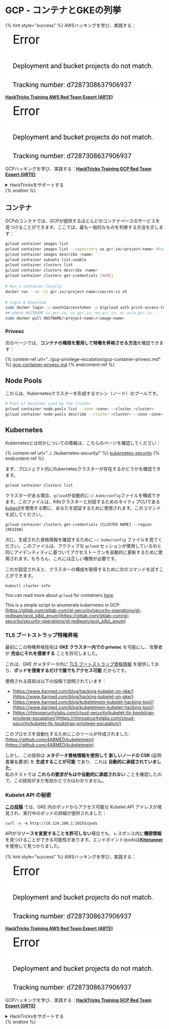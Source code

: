 # GCP - コンテナとGKEの列挙

{% hint style="success" %}
AWSハッキングを学び、実践する：<img src="../../../.gitbook/assets/image (1) (1).png" alt="" data-size="line">[**HackTricks Training AWS Red Team Expert (ARTE)**](https://training.hacktricks.xyz/courses/arte)<img src="../../../.gitbook/assets/image (1) (1).png" alt="" data-size="line">\
GCPハッキングを学び、実践する：<img src="../../../.gitbook/assets/image (2).png" alt="" data-size="line">[**HackTricks Training GCP Red Team Expert (GRTE)**<img src="../../../.gitbook/assets/image (2).png" alt="" data-size="line">](https://training.hacktricks.xyz/courses/grte)

<details>

<summary>HackTricksをサポートする</summary>

* [**サブスクリプションプラン**](https://github.com/sponsors/carlospolop)を確認してください！
* **💬 [**Discordグループ**](https://discord.gg/hRep4RUj7f)または[**Telegramグループ**](https://t.me/peass)に参加するか、**Twitter** 🐦 [**@hacktricks\_live**](https://twitter.com/hacktricks\_live)**をフォローしてください。**
* **ハッキングのトリックを共有するには、[**HackTricks**](https://github.com/carlospolop/hacktricks)と[**HackTricks Cloud**](https://github.com/carlospolop/hacktricks-cloud)のGitHubリポジトリにPRを提出してください。**

</details>
{% endhint %}

## コンテナ

GCPのコンテナでは、GCPが提供するほとんどのコンテナベースのサービスを見つけることができます。ここでは、最も一般的なものを列挙する方法を示します：
```bash
gcloud container images list
gcloud container images list --repository us.gcr.io/<project-name> #Search in other subdomains repositories
gcloud container images describe <name>
gcloud container subnets list-usable
gcloud container clusters list
gcloud container clusters describe <name>
gcloud container clusters get-credentials [NAME]

# Run a container locally
docker run --rm -ti gcr.io/<project-name>/secret:v1 sh

# Login & Download
sudo docker login -u oauth2accesstoken -p $(gcloud auth print-access-token) https://HOSTNAME
## where HOSTNAME is gcr.io, us.gcr.io, eu.gcr.io, or asia.gcr.io.
sudo docker pull HOSTNAME/<project-name>/<image-name>
```
### Privesc

次のページでは、**コンテナの権限を悪用して特権を昇格させる方法**を確認できます：

{% content-ref url="../gcp-privilege-escalation/gcp-container-privesc.md" %}
[gcp-container-privesc.md](../gcp-privilege-escalation/gcp-container-privesc.md)
{% endcontent-ref %}

## Node Pools

これらは、Kubernetesクラスターを形成するマシン（ノード）のプールです。
```bash
# Pool of machines used by the cluster
gcloud container node-pools list --zone <zone> --cluster <cluster>
gcloud container node-pools describe --cluster <cluster> --zone <zone> <node-pool>
```
## Kubernetes

Kubernetesとは何かについての情報は、こちらのページを確認してください：

{% content-ref url="../../kubernetes-security/" %}
[kubernetes-security](../../kubernetes-security/)
{% endcontent-ref %}

まず、プロジェクト内にKubernetesクラスターが存在するかどうかを確認できます。
```
gcloud container clusters list
```
クラスターがある場合、`gcloud`が自動的に`~/.kube/config`ファイルを構成できます。このファイルは、K8sクラスターと対話するためのネイティブCLIである[kubectl](https://kubernetes.io/docs/reference/kubectl/overview/)を使用する際に、あなたを認証するために使用されます。このコマンドを試してください。
```
gcloud container clusters get-credentials [CLUSTER NAME] --region [REGION]
```
次に、生成された資格情報を確認するために `~/.kube/config` ファイルを見てください。このファイルは、アクティブな `gcloud` セッションが使用しているのと同じアイデンティティに基づいてアクセストークンを自動的に更新するために使用されます。もちろん、これには正しい権限が必要です。

これが設定されると、クラスターの構成を取得するために次のコマンドを試すことができます。
```
kubectl cluster-info
```
You can read more about `gcloud` for containers [here](https://cloud.google.com/sdk/gcloud/reference/container/).

This is a simple script to enumerate kubernetes in GCP: [https://gitlab.com/gitlab-com/gl-security/security-operations/gl-redteam/gcp\_k8s\_enum](https://gitlab.com/gitlab-com/gl-security/security-operations/gl-redteam/gcp\_k8s\_enum)

### TLS ブートストラップ特権昇格

最初にこの特権昇格技術は **GKE クラスター内での privesc** を可能にし、攻撃者が **完全にそれを侵害する** ことを許可しました。

これは、GKE がメタデータ内に [TLS ブートストラップ資格情報](https://kubernetes.io/docs/reference/command-line-tools-reference/kubelet-tls-bootstrapping/) を提供しており、**ポッドを侵害するだけで誰でもアクセス可能** だからです。

使用される技術は以下の投稿で説明されています：

* [https://www.4armed.com/blog/hacking-kubelet-on-gke/](https://www.4armed.com/blog/hacking-kubelet-on-gke/)
* [https://www.4armed.com/blog/kubeletmein-kubelet-hacking-tool/](https://www.4armed.com/blog/kubeletmein-kubelet-hacking-tool/)
* [https://rhinosecuritylabs.com/cloud-security/kubelet-tls-bootstrap-privilege-escalation/](https://rhinosecuritylabs.com/cloud-security/kubelet-tls-bootstrap-privilege-escalation/)

このプロセスを自動化するためにこのツールが作成されました: [https://github.com/4ARMED/kubeletmein](https://github.com/4ARMED/kubeletmein)

しかし、この技術は **メタデータ資格情報を使用して** **新しいノードの CSR** (証明書署名要求) を **生成することが可能** であり、これは **自動的に承認されていました**。\
私のテストでは **これらの要求がもはや自動的に承認されない** ことを確認したので、この技術がまだ有効かどうかはわかりません。

### Kubelet API の秘密 <a href="#the-kubelet-api-git-secrets-redux" id="the-kubelet-api-git-secrets-redux"></a>

[**この投稿**](https://blog.assetnote.io/2022/05/06/cloudflare-pages-pt3/) では、GKE 内のポッドからアクセス可能な Kubelet API アドレスが発見され、実行中のポッドの詳細が提供されました：
```
curl -v -k http://10.124.200.1:10255/pods
```
APIが**リソースを変更することを許可しない**場合でも、レスポンス内に**機密情報**を見つけることができる可能性があります。エンドポイント/podsは[**Kiterunner**](https://github.com/assetnote/kiterunner)を使用して見つかりました。

{% hint style="success" %}
AWSハッキングを学び、実践する：<img src="../../../.gitbook/assets/image (1) (1).png" alt="" data-size="line">[**HackTricks Training AWS Red Team Expert (ARTE)**](https://training.hacktricks.xyz/courses/arte)<img src="../../../.gitbook/assets/image (1) (1).png" alt="" data-size="line">\
GCPハッキングを学び、実践する：<img src="../../../.gitbook/assets/image (2).png" alt="" data-size="line">[**HackTricks Training GCP Red Team Expert (GRTE)**<img src="../../../.gitbook/assets/image (2).png" alt="" data-size="line">](https://training.hacktricks.xyz/courses/grte)

<details>

<summary>HackTricksをサポートする</summary>

* [**サブスクリプションプラン**](https://github.com/sponsors/carlospolop)を確認してください！
* **💬 [**Discordグループ**](https://discord.gg/hRep4RUj7f)または[**テレグラムグループ**](https://t.me/peass)に参加するか、**Twitter** 🐦 [**@hacktricks\_live**](https://twitter.com/hacktricks\_live)**をフォローしてください。**
* **[**HackTricks**](https://github.com/carlospolop/hacktricks)および[**HackTricks Cloud**](https://github.com/carlospolop/hacktricks-cloud)のgithubリポジトリにPRを提出してハッキングトリックを共有してください。**

</details>
{% endhint %}
